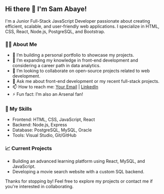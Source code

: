 ## Hi there 👋 I'm Sam Abaye!

I'm a Junior Full-Stack JavaScript Developer passionate about creating efficient, scalable, and user-friendly web applications. I specialize in HTML, CSS, React, Node.js, PostgreSQL, and Bootstrap.

### 👨‍💻 About Me
- 🔭 I’m building a personal portfolio to showcase my projects.
- 🌱 I’m expanding my knowledge in front-end development and considering a career path in data analytics.
- 🤝 I’m looking to collaborate on open-source projects related to web development.
- 💬 Ask me about front-end development or my recent full-stack projects.
- 📫 How to reach me: [Your Email](samsonbelayneh818@gmail.com) | [LinkedIn](www.linkedin.com/in/samson-araya-24ab35337)
- ⚡ Fun fact: I’m also an Arsenal fan!

### 🚀 My Skills
- Frontend: HTML, CSS, JavaScript, React
- Backend: Node.js, Express
- Database: PostgreSQL, MySQL, Oracle
- Tools: Visual Studio, Git/GitHub

### 📈 Current Projects
- Building an advanced learning platform using React, MySQL, and JavaScript.
- Developing a movie search website with a custom SQL backend.

Thanks for stopping by! Feel free to explore my projects or contact me if you're interested in collaborating.

